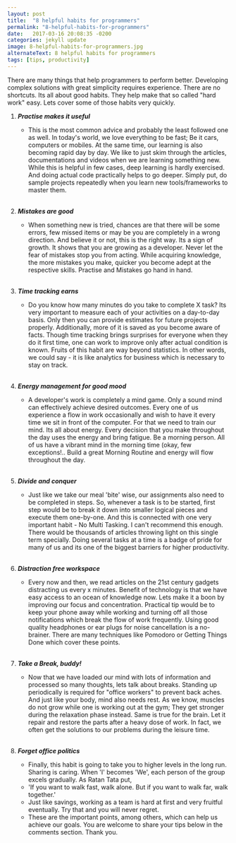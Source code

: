 ```yaml
---
layout: post
title:  "8 helpful habits for programmers"
permalink: "8-helpful-habits-for-programmers"
date:   2017-03-16 20:08:35 -0200
categories: jekyll update
image: 8-helpful-habits-for-programmers.jpg
alternateText: 8 helpful habits for programmers
tags: [tips, productivity]
---
```

There are many things that help programmers to perform better. Developing complex solutions with great simplicity requires experience. There are no shortcuts. Its all about good habits. They help make that so called "hard work" easy. Lets cover some of those habits very quickly.


1.  **_Practise makes it useful_**
    * This is the most common advice and probably the least followed one as well. In today's world, we love everything to be fast; Be it cars, computers or mobiles. At the same time, our learning is also becoming rapid day by day. We like to just skim through the articles, documentations and videos when we are learning something new. While this is helpful in few cases, deep learning is hardly exercised. And doing actual code practically helps to go deeper. Simply put, do sample projects repeatedly when you learn new tools/frameworks to master them.<br><br>

2. **_Mistakes are good_**
    * When something new is tried, chances are that there will be some errors, few missed items or may be you are completely in a wrong direction. And believe it or not, this is the right way. Its a sign of growth. It shows that you are growing as a developer. Never let the fear of mistakes stop you from acting. While acquiring knowledge, the more mistakes you make, quicker you become adept at the respective skills. Practise and Mistakes go hand in hand.<br><br>

3. **_Time tracking earns_**
    * Do you know how many minutes do you take to complete X task? Its very important to measure each of your activities on a day-to-day basis. Only then you can provide estimates for future projects properly. Additionally, more of it is saved as you become aware of facts. Though time tracking brings surprises for everyone when they do it first time, one can work to improve only after actual condition is known. Fruits of this habit are way beyond statistics. In other words, we could say - it is like analytics for business which is necessary to stay on track.<br><br>

4. **_Energy management for good mood_**
    * A developer's work is completely a mind game. Only a sound mind can effectively achieve desired outcomes. Every one of us experience a flow in work occasionally and wish to have it every time we sit in front of the computer. For that we need to train our mind. Its all about energy. Every decision that you make throughout the day uses the energy and bring fatigue. Be a morning person. All of us have a vibrant mind in the morning time (okay, few exceptions!.. Build a great Morning Routine and energy will flow throughout the day.<br><br>

5. **_Divide and conquer_**
    * Just like we take our meal 'bite' wise, our assignments also need to be completed in steps. So, whenever a task is to be started, first step would be to break it down into smaller logical pieces and execute them one-by-one. And this is connected with one very important habit - No Multi Tasking. I can't recommend this enough. There would be thousands of articles throwing light on this single term specially. Doing several tasks at a time is a badge of pride for many of us and its one of the biggest barriers for higher productivity.<br><br>

6. **_Distraction free workspace_**
    * Every now and then, we read articles on the 21st century gadgets distracting us every x minutes. Benefit of technology is that we have easy access to an ocean of knowledge now. Lets make it a boon by improving our focus and concentration. Practical tip would be to keep your phone away while working and turning off all those notifications which break the flow of work frequently. Using good quality headphones or ear plugs for noise cancellation is a no-brainer. There are many techniques like Pomodoro or Getting Things Done which cover these points.<br><br>

7. **_Take a Break, buddy!_**
    * Now that we have loaded our mind with lots of information and processed so many thoughts, lets talk about breaks. Standing up periodically is required for "office workers" to prevent back aches. And just like your body, mind also needs rest. As we know, muscles do not grow while one is working out at the gym; They get stronger during the relaxation phase instead. Same is true for the brain. Let it repair and restore the parts after a heavy dose of work. In fact, we often get the solutions to our problems during the leisure time.<br><br>

8. **_Forget office politics_**
    * Finally, this habit is going to take you to higher levels in the long run. Sharing is caring. When 'I' becomes 'We', each person of the group excels gradually. As Ratan Tata put,
    * 'If you want to walk fast, walk alone. But if you want to walk far, walk together.'
    * Just like savings, working as a team is hard at first and very fruitful eventually. Try that and you will never regret.
    * These are the important points, among others, which can help us achieve our goals. You are welcome to share your tips below in the comments section. Thank you.<br><br>
